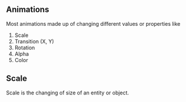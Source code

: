 ## Animations

Most animations made up of changing different values or properties like

1) Scale
2) Transition (X, Y)
3) Rotation
4) Alpha
5) Color

## Scale

Scale is the changing of size of an entity or object.

